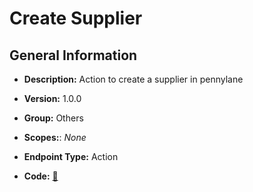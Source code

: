 # Create Supplier

## General Information

- **Description:** Action to create a supplier in pennylane

- **Version:** 1.0.0
- **Group:** Others
- **Scopes:**: _None_
- **Endpoint Type:** Action
- **Code:** [🔗](https://github.com/NangoHQ/integration-templates/tree/main/integrations/pennylane/actions/create-supplier.ts)
